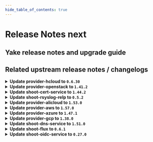 ```yaml
---
hide_table_of_contents: true
---
```


# Release Notes next

## Yake release notes and upgrade guide

## Related upstream release notes / changelogs


<details>
<summary><b>Update provider-hcloud to <code>0.6.30</code></b></summary>

# [gardener-extension-provider-hcloud] v0.6.30

</details>

<details>
<summary><b>Update provider-openstack to <code>1.41.2</code></b></summary>

# [gardener/gardener-extension-provider-openstack]

## 🏃 Others

- `[OPERATOR]` Fix an issue with share network reconciliation not calculating number of existing share networks correctly. by @AndreasBurger [#827]

## Docker Images
- gardener-extension-admission-openstack: `europe-docker.pkg.dev/gardener-project/releases/gardener/extensions/admission-openstack:v1.41.2`
- gardener-extension-provider-openstack: `europe-docker.pkg.dev/gardener-project/releases/gardener/extensions/provider-openstack:v1.41.2`


</details>

<details>
<summary><b>Update shoot-cert-service to <code>1.44.2</code></b></summary>

# [gardener/gardener-extension-shoot-cert-service]

## 🏃 Others

- `[OPERATOR]` The memory limit from the `cert-controller-manager` Deployment is now removed. by @ialidzhikov [#287]

## Docker Images
- gardener-extension-shoot-cert-service: `europe-docker.pkg.dev/gardener-project/releases/gardener/extensions/shoot-cert-service:v1.44.2`


</details>

<details>
<summary><b>Update shoot-rsyslog-relp to <code>0.5.2</code></b></summary>

# [gardener/gardener-extension-shoot-rsyslog-relp]

## 🐛 Bug Fixes

- `[OPERATOR]` Fixed an issue that caused the `-a exit,always -F arch=b64 -S mount_setattr -F auid!=-1 -F key=privileged_special` audit rule to not get correctly applied. by @plkokanov [#151]

## Docker Images
- gardener-extension-shoot-rsyslog-relp-admission: `europe-docker.pkg.dev/gardener-project/releases/gardener/extensions/shoot-rsyslog-relp-admission:v0.5.2`
- gardener-extension-shoot-rsyslog-relp: `europe-docker.pkg.dev/gardener-project/releases/gardener/extensions/shoot-rsyslog-relp:v0.5.2`


</details>

<details>
<summary><b>Update provider-alicloud to <code>1.53.0</code></b></summary>

# [gardener/gardener-extension-provider-alicloud]

## ✨ New Features

- `[OPERATOR]` This extension now makes use of the new `.spec.pools[].userDataSecretRef` field to get to the worker pool user data. by @rfranzke [#727]
- `[OPERATOR]` Helm charts of extension and admission controller are published as OCI artifacts now. by @oliver-goetz [#734]
- `[USER]` The provider-alicloud extension does now support shoot clusters with Kubernetes version 1.30. You should consider the [Kubernetes release notes](https://github.com/kubernetes/kubernetes/blob/master/CHANGELOG/CHANGELOG-1.30.md) before upgrading to 1.30.  by @shafeeqes [#722]
## 🏃 Others

- `[OPERATOR]` The `controlplaneexposure.alicloud.extensions.gardener.cloud` webhook does no longer mutate Services/Deployments. Previously the webhook was called for Services/Deployments mutations and was not mutating anything. by @ialidzhikov [#725]
- `[OPERATOR]` This extension is now using the new way of providing monitoring configuration (ref [GEP-19](https://github.com/gardener/gardener/blob/master/docs/proposals/19-migrating-observability-stack-to-operators.md)) in case a shoot cluster's Prometheus has been migrated to management via `prometheus-operator`. by @rfranzke [#720]
- `[OPERATOR]` A `priorityClassName` can now be set for the admission deployment via the `gardener-extension-admission-alicloud` Helm chart. by @timuthy [#732]
- `[OPERATOR]` Inserts architecture from worker to the machine class by @sssash18 [#735]
- `[OPERATOR]` NodeGroupAutoscalingOptions can now be specified per worker group via the worker through the field `worker.spec.pools.clusterAutoscaler` by @aaronfern [#715]
# [gardener/machine-controller-manager]

## ⚠️ Breaking Changes

- `[OPERATOR]` Change OCI Image Registry from GCR (`eu.gcr.io/gardener-project`) to Artifact-Registry (`europe-docker.pkg.dev/gardener-project/releases`). Users should update their references. by @ccwienk [gardener/machine-controller-manager#878]
- `[DEVELOPER]`  New provider method Driver.InitializeMachine added for Post-Creation VM Instance Initialization steps. by @elankath [gardener/machine-controller-manager#898]
## 🐛 Bug Fixes

- `[DEVELOPER]` MCM restart happens properly in integration tests now. This fix will get activated, once this version is vendored in your mcm-provider by @sssash18 [gardener/machine-controller-manager#879]
- `[OPERATOR]` Fix for edge case of Node object deletion missed during machine termination. by @elankath [gardener/machine-controller-manager#887]
## 🏃 Others

- `[OPERATOR]` machine controller won't reconcile machine on non-spec update events by @himanshu-kun [gardener/machine-controller-manager#877]
- `[OPERATOR]` Updated k8s dependencies to `v0.29.3` by @rishabh-11 [gardener/machine-controller-manager#907]
- `[OPERATOR]` fixed IT for seed with k8s >= 1.27 as control cluster  by @piyuagr [gardener/machine-controller-manager#869]
- `[OPERATOR]` Removed vendor directory by @rishabh-11 [gardener/machine-controller-manager#903]
- `[OPERATOR]` Architecture field added in the nodetemplate. This will allow CA to pickup architecture from machine class and schedule pods on relevant arch nodes. by @sssash18 [gardener/machine-controller-manager#894]
- `[DEVELOPER]` go-git now removed from dependencies due to CVE's. by @elankath [gardener/machine-controller-manager#896]
- `[DEVELOPER]` Bump `k8s.io/*` deps to `v0.28.2` by @afritzler [gardener/machine-controller-manager#858]
## 📖 Documentation

- `[DEVELOPER]` Phase transition diagram for a machine object is added to FAQs by @himanshu-kun [gardener/machine-controller-manager#886]
# [gardener/machine-controller-manager-provider-alicloud]

## 🏃 Others

- `[DEVELOPER]` Removed vendor directory by @rishabh-11 [gardener/machine-controller-manager-provider-alicloud#74]

## Helm Charts
- admission-alicloud: `europe-docker.pkg.dev/gardener-project/releases/charts/gardener/extensions/admission-alicloud:v1.53.0`
- provider-alicloud: `europe-docker.pkg.dev/gardener-project/releases/charts/gardener/extensions/provider-alicloud:v1.53.0`
## Docker Images
- gardener-extension-admission-alicloud: `europe-docker.pkg.dev/gardener-project/releases/gardener/extensions/admission-alicloud:v1.53.0`
- gardener-extension-provider-alicloud: `europe-docker.pkg.dev/gardener-project/releases/gardener/extensions/provider-alicloud:v1.53.0`


</details>

<details>
<summary><b>Update provider-aws to <code>1.57.0</code></b></summary>

# [gardener/gardener-extension-provider-aws]

## ✨ New Features

- `[OPERATOR]` Helm charts of extension and admission controller are published as OCI artifacts now. by @oliver-goetz [#1012]
## 🐛 Bug Fixes

- `[OPERATOR]` Removed unnecessary preStop hook from `node-driver-registrar` in `csi-driver-node`, as socket removal is now handled internally by `node-driver-registrar`, resolving distroless image error. by @AndreasBurger [#992]
## 🏃 Others

- `[OPERATOR]` A `priorityClassName` can now be set for the admission deployment via the `gardener-extension-admission-aws` Helm chart. by @timuthy [#994]
- `[OPERATOR]` Starting with gardenlet >= v1.98.0, use controlplane webhook object selector to limit mutator calls. by @LucaBernstein [#989]
- `[OPERATOR]` Update the VPA CRD used for testing locally by @kon-angelo [#1019]
- `[OPERATOR]` Inserts `architecture` from worker to the machine class by @sssash18 [#853]

## Helm Charts
- admission-aws-application: `europe-docker.pkg.dev/gardener-project/releases/charts/gardener/extensions/admission-aws-application:v1.57.0`
- admission-aws-runtime: `europe-docker.pkg.dev/gardener-project/releases/charts/gardener/extensions/admission-aws-runtime:v1.57.0`
- provider-aws: `europe-docker.pkg.dev/gardener-project/releases/charts/gardener/extensions/provider-aws:v1.57.0`
## Docker Images
- gardener-extension-admission-aws: `europe-docker.pkg.dev/gardener-project/releases/gardener/extensions/admission-aws:v1.57.0`
- gardener-extension-provider-aws: `europe-docker.pkg.dev/gardener-project/releases/gardener/extensions/provider-aws:v1.57.0`


</details>

<details>
<summary><b>Update provider-azure to <code>1.47.1</code></b></summary>

# [gardener/gardener-extension-provider-azure]

## 🏃 Others

- `[OPERATOR]` The storage domain to use for backup buckets is now inferred from the buckets' region if no explicit config is given by @AndreasBurger [#947]

## Helm Charts
- admission-azure-application: `europe-docker.pkg.dev/gardener-project/releases/charts/gardener/extensions/admission-azure-application:v1.47.1`
- admission-azure-runtime: `europe-docker.pkg.dev/gardener-project/releases/charts/gardener/extensions/admission-azure-runtime:v1.47.1`
- provider-azure: `europe-docker.pkg.dev/gardener-project/releases/charts/gardener/extensions/provider-azure:v1.47.1`
## Docker Images
- gardener-extension-admission-azure: `europe-docker.pkg.dev/gardener-project/releases/gardener/extensions/admission-azure:v1.47.1`
- gardener-extension-provider-azure: `europe-docker.pkg.dev/gardener-project/releases/gardener/extensions/provider-azure:v1.47.1`


</details>

<details>
<summary><b>Update provider-gcp to <code>1.38.0</code></b></summary>

# [gardener/gardener-extension-provider-gcp]

## ✨ New Features

- `[OPERATOR]` Helm charts of extension and admission controller are published as OCI artifacts now. by @oliver-goetz [#805]
## 🐛 Bug Fixes

- `[OPERATOR]` Removed unnecessary preStop hook from `node-driver-registrar` in `csi-driver-node`, as socket removal is now handled internally by `node-driver-registrar`, resolving distroless image error. by @sujeet01 [#792]
- `[USER]` Allow configuring iops and throughput of hyperdisk-balanced disks by @hebelsan [#793]
## 🏃 Others

- `[OPERATOR]` Inserts architecture from worker to the machine class by @sssash18 [#809]
- `[OPERATOR]` Starting with gardenlet >= v1.98.0, use controlplane webhook object selector to limit mutator calls. by @LucaBernstein [#789]
- `[OPERATOR]` Update the VPA CRD used for testing locally by @hebelsan [#812]
- `[OPERATOR]` A `priorityClassName` can now be set for the admission deployment via the `gardener-extension-admission-gcp` Helm chart. by @timuthy [#794]

## Helm Charts
- admission-gcp-application: `europe-docker.pkg.dev/gardener-project/releases/charts/gardener/extensions/admission-gcp-application:v1.38.0`
- admission-gcp-runtime: `europe-docker.pkg.dev/gardener-project/releases/charts/gardener/extensions/admission-gcp-runtime:v1.38.0`
- provider-gcp: `europe-docker.pkg.dev/gardener-project/releases/charts/gardener/extensions/provider-gcp:v1.38.0`
## Docker Images
- gardener-extension-admission-gcp: `europe-docker.pkg.dev/gardener-project/releases/gardener/extensions/admission-gcp:v1.38.0`
- gardener-extension-provider-gcp: `europe-docker.pkg.dev/gardener-project/releases/gardener/extensions/provider-gcp:v1.38.0`


</details>

<details>
<summary><b>Update shoot-dns-service to <code>1.51.0</code></b></summary>

# [gardener/external-dns-management]

## 🏃 Others

- `[OPERATOR]` Lookup processor: sort lookup results and retry on timeout by @MartinWeindel [gardener/external-dns-management#382]
# [gardener/gardener-extension-shoot-dns-service]

## ✨ New Features

- `[OPERATOR]` Helm charts of extension and admission controller are published as OCI artifacts now. by @oliver-goetz [#359]
## 🏃 Others

- `[OPERATOR]` Bumps github.com/gardener/gardener from 1.99.0 to 1.100.0. by @dependabot[bot] [#360]

## Helm Charts
- admission-shoot-dns-service: `europe-docker.pkg.dev/gardener-project/releases/charts/gardener/extensions/admission-shoot-dns-service:v1.51.0`
- shoot-dns-service: `europe-docker.pkg.dev/gardener-project/releases/charts/gardener/extensions/shoot-dns-service:v1.51.0`
## Docker Images
- gardener-extension-admission-shoot-dns-service: `europe-docker.pkg.dev/gardener-project/releases/gardener/extensions/admission-shoot-dns-service:v1.51.0`
- gardener-extension-shoot-dns-service: `europe-docker.pkg.dev/gardener-project/releases/gardener/extensions/shoot-dns-service:v1.51.0`


</details>

<details>
<summary><b>Update shoot-flux to <code>0.6.1</code></b></summary>

## What's Changed
* :bug: Fix reconcile order for new Shoots by @maboehm in https://github.com/stackitcloud/gardener-extension-shoot-flux/pull/84


**Full Changelog**: https://github.com/stackitcloud/gardener-extension-shoot-flux/compare/v0.6.0...v0.6.1

</details>

<details>
<summary><b>Update shoot-oidc-service to <code>0.27.0</code></b></summary>

# [gardener/gardener-extension-shoot-oidc-service]

## ✨ New Features

- `[OPERATOR]` The extension mutating webhook now uses object selector to reduce the number of calls. by @dimityrmirchev [#224]
- `[OPERATOR]` Helm charts of extension and admission controller are published as OCI artifacts now. by @oliver-goetz [#222]
## 🏃 Others

- `[DEPENDENCY]` The extension is now built using go version 1.22.5. by @dimityrmirchev [#220]
# [gardener/oidc-webhook-authenticator]

## 🏃 Others

- `[DEVELOPER]` The following dependencies have been updated:  
  - github.com/coreos/go-oidc/v3 v3.1.0 -> v3.10.0  
  - golang.org/x/time v0.3.0 -> v0.5.0  
  - k8s.io/* v0.27.9 -> v0.30.1  
  - sigs.k8s.io/controller-runtime v0.15.3 -> v0.18.4  
  - golang.org/x/crypto v0.21.0 -> v0.24.0  
  - golang.org/x/net v0.23.0 -> v0.26.0 by @vpnachev [gardener/oidc-webhook-authenticator#157]
- `[DEPENDENCY]` OWA is now built using go version 1.22.5. by @dimityrmirchev [gardener/oidc-webhook-authenticator#158]

## Helm Charts
- shoot-oidc-service: `europe-docker.pkg.dev/gardener-project/releases/charts/gardener/extensions/shoot-oidc-service:v0.27.0`
## Docker Images
- gardener-extension-shoot-oidc-service: `europe-docker.pkg.dev/gardener-project/releases/gardener/extensions/shoot-oidc-service:v0.27.0`


</details>
